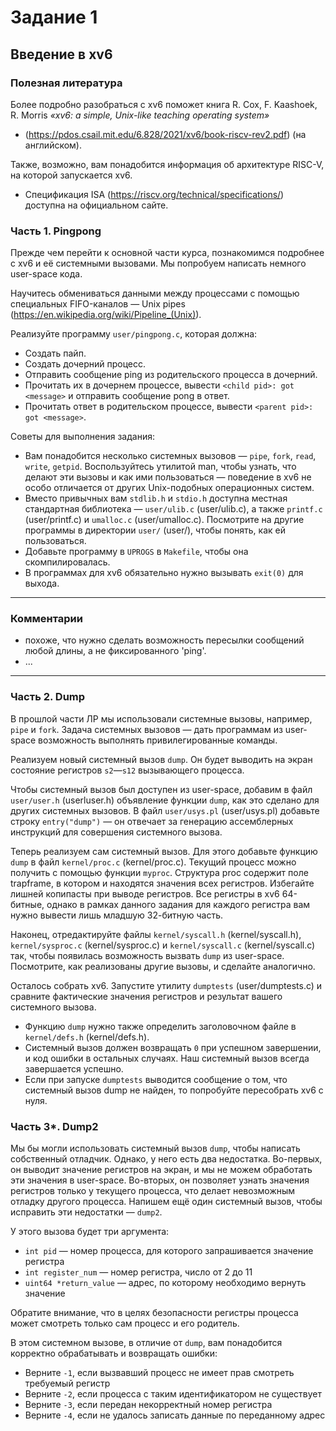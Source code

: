 # Задание 1

## Введение в xv6

### Полезная литература

Более подробно разобраться с xv6 поможет книга R. Cox, F. Kaashoek, R. Morris _«xv6: a simple, Unix-like teaching operating system»_

- (https://pdos.csail.mit.edu/6.828/2021/xv6/book-riscv-rev2.pdf) (на английском).

Также, возможно, вам понадобится информация об архитектуре RISC-V, на которой запускается xv6.

- Спецификация ISA (https://riscv.org/technical/specifications/) доступна на официальном сайте.

### Часть 1. Pingpong

Прежде чем перейти к основной части курса, познакомимся подробнее с xv6 и её
системными вызовами. Мы попробуем написать немного user-space кода.

Научитесь обмениваться данными между процессами с помощью специальных
FIFO-каналов — Unix pipes (https://en.wikipedia.org/wiki/Pipeline_(Unix)).

Реализуйте программу `user/pingpong.c`, которая должна:

- Создать пайп.
- Создать дочерний процесс.
- Отправить сообщение ping из родительского процесса в дочерний.
- Прочитать их в дочернем процессе, вывести `<child pid>: got <message>` и отправить сообщение pong в ответ.
- Прочитать ответ в родительском процессе, вывести `<parent pid>: got <message>`.

Советы для выполнения задания:

- Вам понадобится несколько системных вызовов — `pipe`, `fork`, `read`, `write`, `getpid`.
  Воспользуйтесь утилитой man, чтобы узнать, что делают эти вызовы и как ими
  пользоваться — поведение в xv6 не особо отличается от других Unix-подобных
  операционных систем.
- Вместо привычных вам `stdlib.h` и `stdio.h` доступна местная
  стандартная библиотека — `user/ulib.c` (user/ulib.c), а также `printf.c` (user/printf.c) 
  и `umalloc.c` (user/umalloc.c). Посмотрите на другие программы в
  директории `user/` (user/), чтобы понять, как ей пользоваться.
- Добавьте программу в `UPROGS` в `Makefile`, чтобы она скомпилировалась.
- В программах для xv6 обязательно нужно вызывать `exit(0)` для выхода.

- - -
### Комментарии

- похоже, что нужно сделать возможность пересылки сообщений любой длины, а не фиксированного 'ping'.
- ...

- - -

### Часть 2. Dump

В прошлой части ЛР мы использовали системные вызовы, например, `pipe` и `fork`.
Задача системных вызовов — дать программам из user-space возможность выполнять
привилегированные команды.

Реализуем новый системный вызов `dump`. Он будет выводить на экран состояние
регистров `s2`—`s12` вызывающего процесса.

Чтобы системный вызов был доступен из user-space, добавим в файл `user/user.h`
(userluser.h) объявление функции `dump`, как это сделано для других системных
вызовов. В файл `user/usys.pl` (user/usys.pl) добавьте строку `entry("dump")`
— он отвечает за генерацию ассемблерных инструкций для совершения системного
вызова.

Теперь реализуем сам системный вызов. Для этого добавьте функцию `dump` в файл
`kernel/proc.c` (kernel/proc.c). Текущий процесс можно получить с помощью
функции `myproc`. Структура proc содержит поле trapframe, в котором и находятся
значения всех регистров. Избегайте лишней копипасты при выводе регистров.
Все регистры в xv6 64-битные, однако в рамках данного задания для каждого регистра
вам нужно вывести лишь младшую 32-битную часть.

Наконец, отредактируйте файлы `kernel/syscall.h` (kernel/syscall.h),
`kernel/sysproc.c` (kernel/sysproc.c) и `kernel/syscall.c` (kernel/syscall.c) так,
чтобы появилась возможность вызвать `dump` из user-space. Посмотрите, как
реализованы другие вызовы, и сделайте аналогично.

Осталось собрать xv6. Запустите утилиту `dumptests` (user/dumptests.c) и сравните
фактические значения регистров и результат вашего системного вызова.

- Функцию `dump` нужно также определить заголовочном файле в
`kernel/defs.h` (kernel/defs.h).
- Системный вызов должен возвращать `0` при успешном завершении, и код
  ошибки в остальных случаях. Наш системный вызов всегда завершается
  успешно.
- Если при запуске `dumptests` выводится сообщение о том, что системный
  вызов dump не найден, то попробуйте пересобрать xv6 с нуля.

### Часть 3*. Dump2

Мы бы могли использовать системный вызов `dump`, чтобы написать собственный
отладчик. Однако, у него есть два недостатка. Во-первых, он выводит значение
регистров на экран, и мы не можем обработать эти значения в user-space.
Во-вторых, он позволяет узнать значения регистров только у текущего процесса,
что делает невозможным отладку другого процесса. Напишем ещё один системный
вызов, чтобы исправить эти недостатки — `dump2`.

У этого вызова будет три аргумента:

- `int pid` — номер процесса, для которого запрашивается значение регистра
- `int register_num` — номер регистра, число от 2 до 11
- `uint64 *return_value` — адрес, по которому необходимо вернуть значение

Обратите внимание, что в целях безопасности регистры процесса может смотреть
только сам процесс и его родитель.

В этом системном вызове, в отличие от `dump`, вам понадобится корректно
обрабатывать и возвращать ошибки:

- Верните `-1`, если вызвавший процесс не имеет прав смотреть требуемый
регистр
- Верните `-2`, если процесса с таким идентификатором не существует
- Верните `-3`, если передан некорректный номер регистра
- Верните `-4`, если не удалось записать данные по переданному адрес
